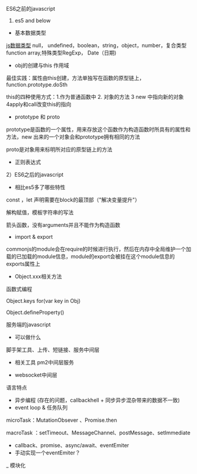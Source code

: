 ES6之前的javascript
1) es5 and below

- 基本数据类型

[js数据类型](https://juejin.im/post/5b2b0a6051882574de4f3d96 )
null， undefined，boolean，string，object，number，复合类型function array,特殊类型RegExp， Date（日期)

- obj的创建与this 作用域

最佳实践：属性由this创建，方法单独写在函数的原型链上，function.prototype.doSth

this的四种使用方式：1.作为普通函数中 2. 对象的方法 3 new 中指向新的对象 4apply和call改变this的指向

- prototype 和 proto

prototype是函数的一个属性，用来存放这个函数作为构造函数时所具有的属性和方法，new 出来的一个对象会和prototype拥有相同的方法

proto是对象用来标明所对应的原型链上的方法


- 正则表达式





2）ES6之后的javascript
- 相比es5多了哪些特性

const ，let 声明需要在block的最顶部（"解决变量提升"）

解构赋值，模板字符串的写法

箭头函数，没有arguments并且不能作为构造函数

- import & export

commonjs的module会在require的时候进行执行，然后在内存中全局维护一个加载的已加载的module信息，module的export会被挂在这个module信息的exports属性上

- Object.xxx相关方法

函数式编程

Object.keys  for(var key in Obj)

Object.defineProperty()


服务端的javascript
- 可以做什么

脚手架工具、上传、短链接、服务中间层

- 相关工具 pm2中间层服务

- websocket中间层


语言特点
- 异步编程 (存在的问题，callbackhell + 同步异步混杂带来的数据不一致)
- event loop & 任务队列

microTask：MutationObsever 、Promise.then

macroTask ：setTimeout、MessageChannel、postMessage、setImmediate

- callback、promise、async/await、eventEmiter
- 手动实现一个eventEmiter？

_ 模块化


